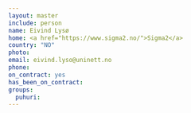 ```yaml
---
layout: master
include: person
name: Eivind Lysø
home: <a href="https://www.sigma2.no/">Sigma2</a>
country: "NO"
photo:
email: eivind.lyso@uninett.no
phone:
on_contract: yes
has_been_on_contract:
groups:
  puhuri:
---
```

